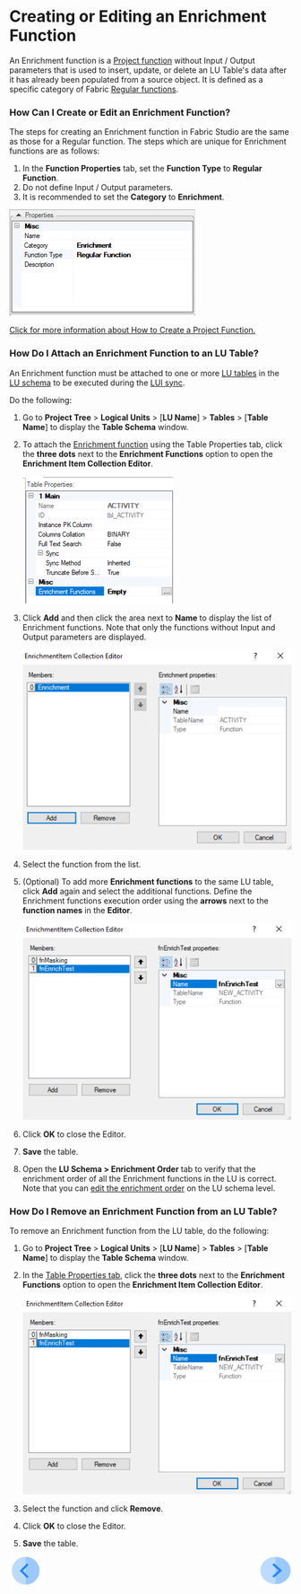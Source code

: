 # Creating or Editing an Enrichment Function

An Enrichment function is a [Project function](/articles/07_table_population/08_project_functions.md) without Input / Output parameters that is used to insert, update, or delete an LU Table's data after it has already been populated from a source object. It is defined as a specific category of Fabric [Regular functions](/articles/07_table_population/08_project_functions.md).

### How Can I Create or Edit an Enrichment Function?

The steps for creating an Enrichment function in Fabric Studio are the same as those for a Regular function. 
The steps which are unique for Enrichment functions are as follows:
1. In the **Function Properties** tab, set the **Function Type** to **Regular Function**. 
2. Do not define Input / Output parameters.
3. It is recommended to set the **Category** to **Enrichment**.

![10_03_create_enrichment_1](/articles/10_enrichment_function/images/10_03_create_enrichment_1.PNG)

[Click for more information about How to Create a Project Function.](/articles/07_table_population/10_creating_a_project_function.md)

### How Do I Attach an Enrichment Function to an LU Table?

An Enrichment function must be attached to one or more [LU tables](/articles/06_LU_tables/01_LU_tables_overview.md) in the [LU schema](articles/03_logical_units/03_LU_schema_window.md) to be executed during the [LUI sync](/articles/14_sync_LU_instance/01_sync_LUI_overview.md). 

Do the following:
1. Go to **Project Tree** > **Logical Units** > [**LU Name**] > **Tables** > [**Table Name**] to display the **Table Schema** window.

2. To attach the [Enrichment function](/articles/06_LU_tables/04_table_properties.md#enrichment-functions) using the Table Properties tab, click the **three dots** next to the **Enrichment Functions** option to open the **Enrichment Item Collection Editor**. 

   ![10_03_create_enrichment_2_1](/articles/10_enrichment_function/images/10_03_create_enrichment_2_1.PNG)

3. Click **Add** and then click the area next to **Name** to display the list of Enrichment functions. Note that only the functions without Input and Output parameters are displayed.

   ![10_03_create_enrichment_2_2](/articles/10_enrichment_function/images/10_03_create_enrichment_2_2.PNG)

4. Select the function from the list. 

5. (Optional) To add more **Enrichment functions** to the same LU table, click **Add** again and select the additional functions. Define the Enrichment functions execution order using the **arrows** next to the **function names** in the **Editor**.

   ![10_03_create_enrichment_3](/articles/10_enrichment_function/images/10_03_create_enrichment_3.PNG)

6. Click **OK** to close the Editor.

7. **Save** the table.

8. Open the **LU Schema > Enrichment Order** tab to verify that the enrichment order of all the Enrichment functions in the LU is correct. Note that you can [edit the enrichment order](/articles/03_logical_units/14_edit%20enrichment%20order.md#edit-enrichment-order) on the LU schema level.



### How Do I Remove an Enrichment Function from an LU Table? 

To remove an Enrichment function from the LU table, do the following:

1. Go to **Project Tree** > **Logical Units** > [**LU Name**] > **Tables** > [**Table Name**] to display the **Table Schema** window.

2. In the [Table Properties tab](/articles/06_LU_tables/04_table_properties.md#enrichment-functions), click the **three dots** next to the **Enrichment Functions** option to open the **Enrichment Item Collection Editor**.

   ![10_03_create_enrichment_3](/articles/10_enrichment_function/images/10_03_create_enrichment_3.PNG)

3. Select the function and click **Remove**.

4. Click **OK** to close the Editor.

5. **Save** the table.

[![Previous](/articles/images/Previous.png)](/articles/10_enrichment_function/02_enrichment_vs_root_func_comparison_analysis.md)[<img align="right" width="60" height="54" src="/articles/images/Next.png">](/articles/10_enrichment_function/04_enrichment_function_code_examples.md)
